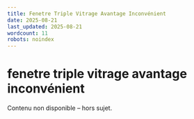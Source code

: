 ```yaml
---
title: Fenetre Triple Vitrage Avantage Inconvénient
date: 2025-08-21
last_updated: 2025-08-21
wordcount: 11
robots: noindex
---
```


# fenetre triple vitrage avantage inconvénient

Contenu non disponible – hors sujet.